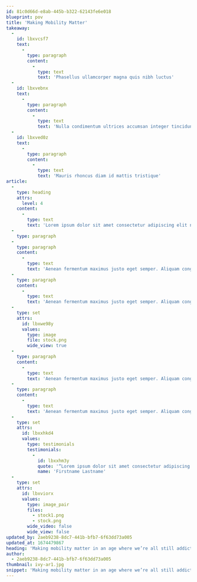 ```yaml
---
id: 81c0d66d-e8ab-445b-b322-62143fe6e018
blueprint: pov
title: 'Making Mobility Matter'
takeaway:
  -
    id: lbxvcsf7
    text:
      -
        type: paragraph
        content:
          -
            type: text
            text: 'Phasellus ullamcorper magna quis nibh luctus'
  -
    id: lbxvebnx
    text:
      -
        type: paragraph
        content:
          -
            type: text
            text: 'Nulla condimentum ultrices accumsan integer tincidunt pellentesque'
  -
    id: lbxved0z
    text:
      -
        type: paragraph
        content:
          -
            type: text
            text: 'Mauris rhoncus diam id mattis tristique'
article:
  -
    type: heading
    attrs:
      level: 4
    content:
      -
        type: text
        text: 'Lorem ipsum dolor sit amet consectetur adipiscing elit nullam lobortis dui ac fringilla iaculis lorem augue viverra tortor eget aliquam ligula augue at elit.'
  -
    type: paragraph
  -
    type: paragraph
    content:
      -
        type: text
        text: 'Aenean fermentum maximus justo eget semper. Aliquam congue velit sed convallis ultricies. Donec feugiat dapibus viverra. Aliquam non nulla libero. Sed justo magna, vulputate in tellus sed, ultrices venenatis lacus. Pellentesque ut efficitur justo. Donec vulputate posuere ex eget rutrum. Nullam ut nunc at nisi eleifend porta. Fusce turpis eros, tincidunt et faucibus sit amet, pellentesque et quam. Duis mollis elementum arcu. Integer vel imperdiet purus, vitae lacinia metus.'
  -
    type: paragraph
    content:
      -
        type: text
        text: 'Aenean fermentum maximus justo eget semper. Aliquam congue velit sed convallis ultricies. Donec feugiat dapibus viverra. Aliquam non nulla libero. Sed justo magna, vulputate in tellus sed, ultrices venenatis lacus. Pellentesque ut efficitur justo.'
  -
    type: set
    attrs:
      id: lbxwe98y
      values:
        type: image
        file: stock.png
        wide_view: true
  -
    type: paragraph
    content:
      -
        type: text
        text: 'Aenean fermentum maximus justo eget semper. Aliquam congue velit sed convallis ultricies. Donec feugiat dapibus viverra. Aliquam non nulla libero. Sed justo magna, vulputate in tellus sed, ultrices venenatis lacus. Pellentesque ut efficitur justo. Donec vulputate posuere ex eget rutrum. Nullam ut nunc at nisi eleifend porta. Fusce turpis eros, tincidunt et faucibus sit amet, pellentesque et quam. Duis mollis elementum arcu. Integer vel imperdiet purus, vitae lacinia metus.'
  -
    type: paragraph
    content:
      -
        type: text
        text: 'Aenean fermentum maximus justo eget semper. Aliquam congue velit sed convallis ultricies. Donec feugiat dapibus viverra. Aliquam non nulla libero. Sed justo magna, vulputate in tellus sed, ultrices venenatis lacus. Pellentesque ut efficitur justo.'
  -
    type: set
    attrs:
      id: lbxxhkd4
      values:
        type: testimonials
        testimonials:
          -
            id: lbxxhm3y
            quote: '“Lorem ipsum dolor sit amet consectetur adipiscing elit nullam lobortis dui ac fringilla iaculis viverra tortor eget aliquam ligula augue”'
            name: 'Firstname Lastname'
  -
    type: set
    attrs:
      id: lbxviorx
      values:
        type: image_pair
        files:
          - stock1.png
          - stock.png
        wide_video: false
        wide_view: false
updated_by: 2aeb9238-8dc7-441b-bfb7-6f63dd73a005
updated_at: 1674479867
heading: 'Making mobility matter in an age where we’re all still addicted to our cars'
author:
  - 2aeb9238-8dc7-441b-bfb7-6f63dd73a005
thumbnail: ivy-ar1.jpg
snippet: 'Making mobility matter in an age where we’re all still addicted to our cars'
---
```

